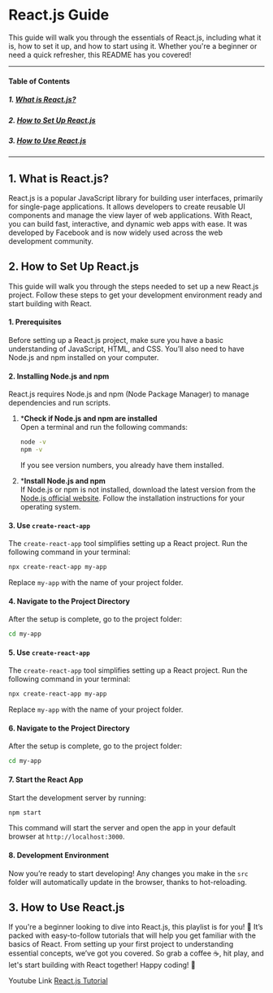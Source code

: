 # React.js Guide

This guide will walk you through the essentials of React.js, including what it is, how to set it up, and how to start using it. Whether you're a beginner or need a quick refresher, this README has you covered!

---

#### Table of Contents
##### 1. [What is React.js?](#what-is-reactjs)
##### 2. [How to Set Up React.js](#how-to-set-up-reactjs)
##### 3. [How to Use React.js](#how-to-use-reactjs)

---

## 1. What is React.js?

React.js is a popular JavaScript library for building user interfaces, primarily for single-page applications. It allows developers to create reusable UI components and manage the view layer of web applications. With React, you can build fast, interactive, and dynamic web apps with ease. It was developed by Facebook and is now widely used across the web development community.

## 2. How to Set Up React.js

This guide will walk you through the steps needed to set up a new React.js project. Follow these steps to get your development environment ready and start building with React.


#### 1. Prerequisites

Before setting up a React.js project, make sure you have a basic understanding of JavaScript, HTML, and CSS. You’ll also need to have Node.js and npm installed on your computer.

#### 2. Installing Node.js and npm

React.js requires Node.js and npm (Node Package Manager) to manage dependencies and run scripts.
 1. ***Check if Node.js and npm are installed**  
      Open a terminal and run the following commands:
      ```bash
      node -v
      npm -v
      ```
      If you see version numbers, you already have them installed.

   2. ***Install Node.js and npm**  
      If Node.js or npm is not installed, download the latest version from the [Node.js official website](https://nodejs.org/). Follow the installation instructions for your operating system.

  
#### 3. Use `create-react-app`
   The `create-react-app` tool simplifies setting up a React project. Run the following command in your terminal:
   ```bash
   npx create-react-app my-app
   ```
   Replace `my-app` with the name of your project folder.

#### 4. Navigate to the Project Directory
   After the setup is complete, go to the project folder:
   ```bash
   cd my-app
   ```
#### 5. Use `create-react-app`
   The `create-react-app` tool simplifies setting up a React project. Run the following command in your terminal:
   ```bash
   npx create-react-app my-app
   ```
   Replace `my-app` with the name of your project folder.

#### 6. Navigate to the Project Directory
   After the setup is complete, go to the project folder:
   ```bash
   cd my-app
   ```
#### 7. Start the React App
   Start the development server by running:
   ```bash
   npm start
   ```
   This command will start the server and open the app in your default browser at `http://localhost:3000`.

#### 8. Development Environment
   Now you’re ready to start developing! Any changes you make in the `src` folder will automatically update in the browser, thanks to hot-reloading.

## 3. How to Use React.js

If you're a beginner looking to dive into React.js, this playlist is for you! 🎉 It’s packed with easy-to-follow tutorials that will help you get familiar with the basics of React. From setting up your first project to understanding essential concepts, we’ve got you covered. So grab a coffee ☕, hit play, and let's start building with React together! Happy coding! 🚀

Youtube Link [React.js Tutorial](https://www.youtube.com/watch?v=doqyfMaaCPs&list=PLHsDmKA--3C7HaOHOz6qugO5TTY9zNqP6&t=2s)
